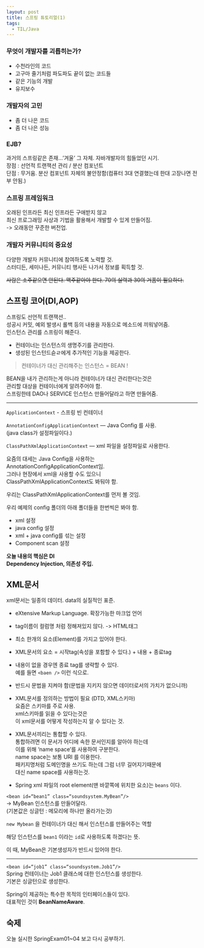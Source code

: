 ```yaml
---
layout: post
title: 스프링 튜토리얼(1) 
tags:
  - TIL/Java
---
```

### 무엇이 개발자를 괴롭히는가?
* 수천라인의 코드
* 고구마 줄기처럼 파도파도 끝이 없는 코드들
* 같은 기능의 개발
* 유지보수

### 개발자의 고민
* 좀 더 나은 코드
* 좀 더 나은 성능

### EJB? 
과거의 스프링같은 존재…’겨울’ 그 자체. 자바개발자의 힘들었던 시기.  
장점 : 선언적 트랜잭션 관리 / 분산 컴포넌트   
단점 : 무거움. 분산 컴포넌트 자체의 불안정함(컴퓨터 3대 연결했는데 한대 고장나면 전부 안됨.)

### 스프링 프레임워크
오래된 인프라든 최신 인프라든 구애받지 않고  
최신 프로그래밍 사상과 기법을 활용해서 개발할 수 있게 만들어짐.  
-> 오래동안 꾸준한 버전업.

### 개발자 커뮤니티의 중요성
다양한 개발자 커뮤니티에 참여하도록 노력할 것.  
스터디든, 세미나든, 커뮤니티 행사든 나가서 정보를 획득할 것.  

~~사람은 소주같으면 안된다. 맥주같아야 한다. 70의 실력과 30의 거품이 필요하다.~~


## 스프링 코어(DI,AOP)
스프링도 선언적 트랜잭션..  
성공시 커밋, 예외 발생시 롤백 등의 내용을 자동으로 메소드에 끼워넣어줌.  
인스턴스 관리를 스프링이 해준다.  
* 컨테이너는 인스턴스의 생명주기를 관리한다.
* 생성된 인스턴드슫ㄹ에게 추가적인 기능을 제공한다.

> 컨테이너가 대신 관리해주는 인스턴스 = BEAN !

BEAN을 내가 관리하는게 아니라 컨테이너가 대신 관리한다는것은  
관리할 대상을 컨테이너에게 알려주어야 함.  
스프링한테 DAO나 SERVICE 인스턴스 만들어달라고 하면 만들어줌.  

---

`ApplicationContext` - 스프링 빈 컨테이너  

`AnnotationConfigApplicationContext`
	— Java Config 를 사용.  
  (java class가 설정파일이다.)  

`ClassPathXmlApplicationContext`
	— xml 파일을 설정파일로 사용한다.

요즘의 대세는 Java Config을 사용하는  
AnnotationConfigApplicationContext임.  
그러나 현장에서 xml을 사용할 수도 있으니   
ClassPathXmlApplicationContext도 봐둬야 함.

우리는 ClassPathXmlApplicationContext를 먼저 볼 것임.

우리 예제의 config 폴더의 아래 폴더들을 한번씩은 봐야 함.
* xml 설정
* java config 설정
* xml + java config를 섞는 설정
* Component scan 설정

**오늘 내용의 핵심은 DI**  
**Dependency Injection, 의존성 주입.**

## XML문서 

xml문서는 일종의 데이터. data의 실질적인 표준.  

* eXtensive Markup Language. 확장가능한 마크업 언어
* tag이름이 컬럼명 처럼 정해져있지 않다. -> HTML태그
* 최소 한개의 요소(Element)를 가지고 있어야 한다.
*  XML문서의 요소 = 시작tag(속성을 포함할 수 있다.) + 내용 + 종료tag
* 내용이 없을 경우엔 종료 tag를 생략할 수 있다.  
예를 들면 `<baen />` 이런 식으로.
* 반드시 문법을 지켜야 함(문법을 지키지 않으면 데이터로서의 가치가 없으니까)

* XML문서를 정의하는 방법이 필요 (DTD, XML스키마)  
요즘은 스키마를 주로 사용.  
xml스키마를 읽을 수 있다는것은  
이 xml문서를 어떻게 작성하는지 알 수 있다는 것.

* XML문서끼리는 통합할 수 있다.  
  통합하려면 이 문서가 어디에 속한 문서인지를 알아야 하는데   
  이를 위해 ‘name space’를 사용하여 구분한다.  
  name space는 보통 URI 를 이용한다.  
  패키지명처럼 도메인명을 쓰기도 하는데 그럼 너무 길어지기때문에  
  대신 name space를 사용하는것.

* Spring xml 파일의 root element(맨 바깥쪽에 위치한 요소)는 `beans` 이다. 


`<bean id=“bean1” class=“soundsystem.MyBean”/>`  
-> MyBean 인스턴스를 만들어달라.  
(기본값은 싱글턴 : 메모리에 하나만 올라가는것)

`new Mybean` 을 컨테이너가 대신 해서 인스턴스를 만들어주는 역할

해당 인스턴스를 `bean1` 이라는 `id`로 사용하도록 하겠다는 뜻.

이 때, MyBean은 기본생성자가 반드시 있어야 한다.

---

`<bean id=“job1” class=“soundsystem.Job1”/>`  
Spring 컨테이너는 Job1 클래스에 대한 인스턴스를 생성한다.  
기본은 싱글턴으로 생성한다.

Spring이 제공하는 특수한 목적의 인터페이스들이 있다.  
대표적인 것이 **BeanNameAware**.

## 숙제
오늘 실시한 SpringExam01~04 보고 다시 공부하기.

